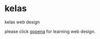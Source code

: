 # kelas
kelas web design

please click <a href="http://gopena.com">gopena</a> for learning web design.
